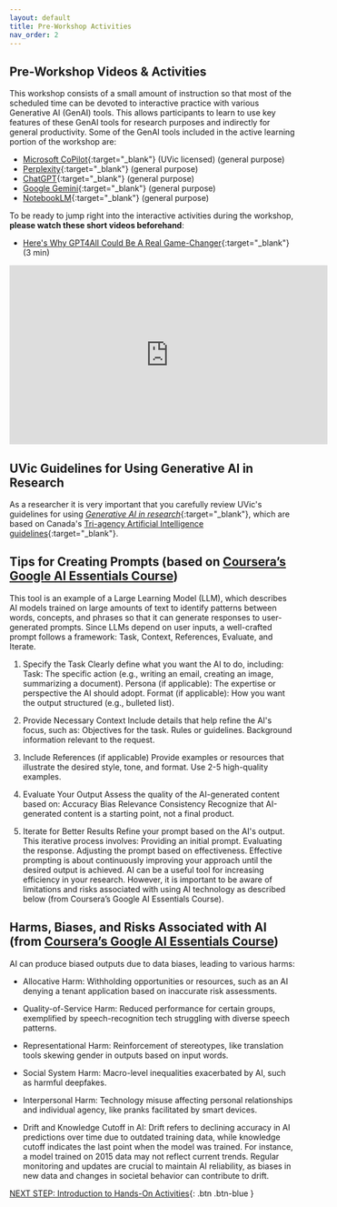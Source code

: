 ```yaml
---
layout: default
title: Pre-Workshop Activities
nav_order: 2
---
```

## Pre-Workshop Videos & Activities
This workshop consists of a small amount of instruction so that most of the scheduled time can be devoted to interactive practice with various Generative AI (GenAI) tools. This allows participants to learn to use key features of these GenAI tools for research purposes and indirectly for general productivity. Some of the GenAI tools included in the active learning portion of the workshop are:
- [Microsoft CoPilot](https://copilot.microsoft.com/){:target="_blank"} (UVic licensed) (general purpose)
- [Perplexity](https://www.perplexity.ai/){:target="_blank"} (general purpose)
- [ChatGPT](https://chat.openai.com/){:target="_blank"} (general purpose)
- [Google Gemini](https://gemini.google.com/){:target="_blank"} (general purpose)
- [NotebookLM](https://notebooklm.google/){:target="_blank"} (general purpose)

To be ready to jump right into the interactive activities during the workshop, **please watch these short videos beforehand**:

- [Here's Why GPT4All Could Be A Real Game-Changer](https://www.youtube.com/watch?v=XNRcjdfkADI){:target="_blank"} (3 min)<br>
<iframe width="560" height="315" src="https://www.youtube.com/embed/XNRcjdfkADI" title="Here's Why GPT4All Could Be A Real GAME-CHANGER" frameborder="0" allow="accelerometer; autoplay; clipboard-write; encrypted-media; gyroscope; picture-in-picture" allowfullscreen></iframe>

## UVic Guidelines for Using Generative AI in Research

As a researcher it is very important that you carefully review UVic's guidelines for using [*Generative AI in research*](https://www.uvic.ca/research-innovation/strategic-initiatives/gen-ai-in-research/index.php){:target="_blank"}, which are based on Canada's [Tri-agency Artificial Intelligence guidelines](https://science.gc.ca/site/science/en/interagency-research-funding/policies-and-guidelines/use-generative-artificial-intelligence-development-and-review-research-proposals/guidance-use-artificial-intelligence-development-and-review-research-grant-proposals){:target="_blank"}.

## Tips for Creating Prompts  (based on [Coursera’s Google AI Essentials Course](https://www.coursera.org/learn/google-ai-essentials?utm_medium=sem&utm_source=gg&utm_campaign=B2C_NAMER_google-ai-essentials_google_FTCOF_learn_country-US-country-CA&campaignid=21236345441&adgroupid=159503076897&device=c&keyword=&matchtype=&network=g&devicemodel=&adposition=&creativeid=697863129536&hide_mobile_promo&gad_source=1&gclid=CjwKCAiAjKu6BhAMEiwAx4UsAiFKkeR7EzH8jO3pcyPpTKIoychc3t2hp3cZb17m8hoRmiWvRk2iWRoCvmwQAvD_BwE))

This tool is an example of a Large Learning Model (LLM), which describes AI models trained on large amounts of text to identify patterns between words, concepts, and phrases so that it can generate responses to user-generated prompts. Since LLMs depend on user inputs, a well-crafted prompt follows a framework: Task, Context, References, Evaluate, and Iterate.

1. Specify the Task
Clearly define what you want the AI to do, including:
Task: The specific action (e.g., writing an email, creating an image, summarizing a document).
Persona (if applicable): The expertise or perspective the AI should adopt.
Format (if applicable): How you want the output structured (e.g., bulleted list).

2. Provide Necessary Context
Include details that help refine the AI's focus, such as:
Objectives for the task.
Rules or guidelines.
Background information relevant to the request.

3. Include References (if applicable)
Provide examples or resources that illustrate the desired style, tone, and format. Use 2-5 high-quality examples.

4. Evaluate Your Output
Assess the quality of the AI-generated content based on:
Accuracy
Bias
Relevance
Consistency
Recognize that AI-generated content is a starting point, not a final product.

5. Iterate for Better Results
Refine your prompt based on the AI's output. This iterative process involves:
Providing an initial prompt.
Evaluating the response.
Adjusting the prompt based on effectiveness.
Effective prompting is about continuously improving your approach until the desired output is achieved.
AI can be a useful tool for increasing efficiency in your research. However, it is important to be aware of limitations and risks associated with using AI technology as described below (from Coursera’s Google AI Essentials Course).


## Harms, Biases, and Risks Associated with AI (from [Coursera’s Google AI Essentials Course](https://www.coursera.org/learn/google-ai-essentials?utm_medium=sem&utm_source=gg&utm_campaign=B2C_NAMER_google-ai-essentials_google_FTCOF_learn_country-US-country-CA&campaignid=21236345441&adgroupid=159503076897&device=c&keyword=&matchtype=&network=g&devicemodel=&adposition=&creativeid=697863129536&hide_mobile_promo&gad_source=1&gclid=CjwKCAiAjKu6BhAMEiwAx4UsAiFKkeR7EzH8jO3pcyPpTKIoychc3t2hp3cZb17m8hoRmiWvRk2iWRoCvmwQAvD_BwE))

AI can produce biased outputs due to data biases, leading to various harms:

- Allocative Harm: Withholding opportunities or resources, such as an AI denying a tenant application based on inaccurate risk assessments.

- Quality-of-Service Harm: Reduced performance for certain groups, exemplified by speech-recognition tech struggling with diverse speech patterns.

- Representational Harm: Reinforcement of stereotypes, like translation tools skewing gender in outputs based on input words.

- Social System Harm: Macro-level inequalities exacerbated by AI, such as harmful deepfakes.

- Interpersonal Harm: Technology misuse affecting personal relationships and individual agency, like pranks facilitated by smart devices.

- Drift and Knowledge Cutoff in AI: Drift refers to declining accuracy in AI predictions over time due to outdated training data, while knowledge cutoff indicates the last point when the model was trained. For instance, a model trained on 2015 data may not reflect current trends. Regular monitoring and updates are crucial to maintain AI reliability, as biases in new data and changes in societal behavior can contribute to drift.


[NEXT STEP: Introduction to Hands-On Activities](activities-intro.html){: .btn .btn-blue }
